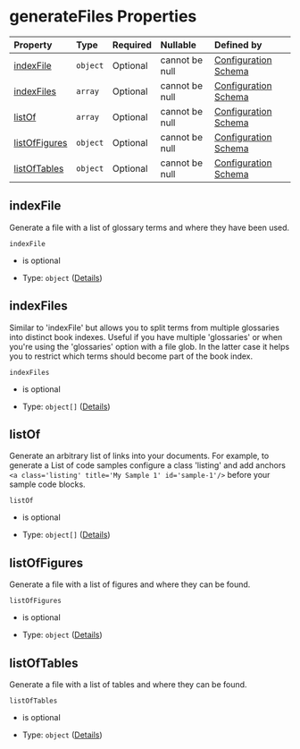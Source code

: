 # generateFiles Properties

| Property                        | Type     | Required | Nullable       | Defined by                                                                                                                                                                                                    |
| :------------------------------ | :------- | :------- | :------------- | :------------------------------------------------------------------------------------------------------------------------------------------------------------------------------------------------------------ |
| [indexFile](#indexfile)         | `object` | Optional | cannot be null | [Configuration Schema](schema-defs-indexfile.md "https://raw.githubusercontent.com/about-code/glossarify-md/v7.0.0/conf/v5/schema.json#/$defs/generateFiles/properties/indexFile")                            |
| [indexFiles](#indexfiles)       | `array`  | Optional | cannot be null | [Configuration Schema](schema-defs-generatefiles-properties-indexfiles.md "https://raw.githubusercontent.com/about-code/glossarify-md/v7.0.0/conf/v5/schema.json#/$defs/generateFiles/properties/indexFiles") |
| [listOf](#listof)               | `array`  | Optional | cannot be null | [Configuration Schema](schema-defs-generatefiles-properties-listof.md "https://raw.githubusercontent.com/about-code/glossarify-md/v7.0.0/conf/v5/schema.json#/$defs/generateFiles/properties/listOf")         |
| [listOfFigures](#listoffigures) | `object` | Optional | cannot be null | [Configuration Schema](schema-defs-listofitemsfile.md "https://raw.githubusercontent.com/about-code/glossarify-md/v7.0.0/conf/v5/schema.json#/$defs/generateFiles/properties/listOfFigures")                  |
| [listOfTables](#listoftables)   | `object` | Optional | cannot be null | [Configuration Schema](schema-defs-listofitemsfile.md "https://raw.githubusercontent.com/about-code/glossarify-md/v7.0.0/conf/v5/schema.json#/$defs/generateFiles/properties/listOfTables")                   |

## indexFile

Generate a file with a list of glossary terms and where they have been used.

`indexFile`

*   is optional

*   Type: `object` ([Details](schema-defs-indexfile.md))

## indexFiles

Similar to 'indexFile' but allows you to split terms from multiple glossaries into distinct book indexes. Useful if you have multiple 'glossaries' or when you're using the 'glossaries' option with a file glob. In the latter case it helps you to restrict which terms should become part of the book index.

`indexFiles`

*   is optional

*   Type: `object[]` ([Details](schema-defs-indexfile.md))

## listOf

Generate an arbitrary list of links into your documents. For example, to generate a List of code samples configure a class 'listing' and add anchors `<a class='listing' title='My Sample 1' id='sample-1'/>` before your sample code blocks.

`listOf`

*   is optional

*   Type: `object[]` ([Details](schema-defs-listofitemsfile.md))

## listOfFigures

Generate a file with a list of figures and where they can be found.

`listOfFigures`

*   is optional

*   Type: `object` ([Details](schema-defs-listofitemsfile.md))

## listOfTables

Generate a file with a list of tables and where they can be found.

`listOfTables`

*   is optional

*   Type: `object` ([Details](schema-defs-listofitemsfile.md))
